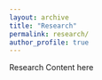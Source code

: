 ```yaml
---
layout: archive
title: "Research"
permalink: research/
author_profile: true
---
```


Research Content here
